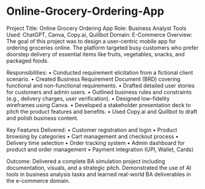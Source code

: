 # Online-Grocery-Ordering-App
Project Title: Online Grocery Ordering App Role: Business Analyst Tools Used: ChatGPT, Canva, Copy.ai, Quillbot Domain: E-Commerce
Overview:
The goal of this project was to design a user-centric mobile app for ordering groceries online. The platform targeted busy customers who prefer doorstep delivery of essential items like fruits, vegetables, snacks, and packaged foods.

Responsibilities:
	•	Conducted requirement elicitation from a fictional client scenario.
	•	Created Business Requirement Document (BRD) covering functional and non-functional requirements.
	•	Drafted detailed user stories for customers and admin users.
	•	Outlined business rules and constraints (e.g., delivery charges, user verification).
	•	Designed low-fidelity wireframes using Canva.
	•	Developed a stakeholder presentation deck to pitch the product features and benefits.
	•	Used Copy.ai and Quillbot to draft and polish business content.

Key Features Delivered:
	•	Customer registration and login
	•	Product browsing by categories
	•	Cart management and checkout process
	•	Delivery time selection
	•	Order tracking system
	•	Admin dashboard for product and order management
	•	Payment integration (UPI, Wallet, Cards)

Outcome:
Delivered a complete BA simulation project including documentation, visuals, and a strategic pitch. Demonstrated the use of AI tools in business analysis tasks and learned real-world BA deliverables in the e-commerce domain.

